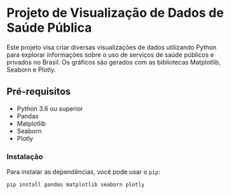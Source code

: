 # Projeto de Visualização de Dados de Saúde Pública

Este projeto visa criar diversas visualizações de dados utilizando Python para explorar informações sobre o uso de serviços de saúde públicos e privados no Brasil. Os gráficos são gerados com as bibliotecas Matplotlib, Seaborn e Plotly.

## Pré-requisitos

- Python 3.6 ou superior
- Pandas
- Matplotlib
- Seaborn
- Plotly

### Instalação

Para instalar as dependências, você pode usar o `pip`:

```sh
pip install pandas matplotlib seaborn plotly
